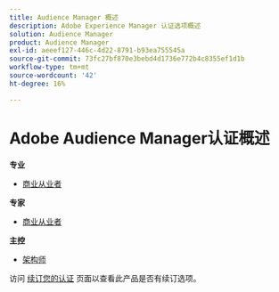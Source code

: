 ```yaml
---
title: Audience Manager 概述
description: Adobe Experience Manager 认证选项概述
solution: Audience Manager
product: Audience Manager
exl-id: aeeef127-446c-4d22-8791-b93ea755545a
source-git-commit: 73fc27bf870e3bebd4d1736e772b4c8355ef1d1b
workflow-type: tm+mt
source-wordcount: '42'
ht-degree: 16%

---
```


# Adobe Audience Manager认证概述

**专业**

* [商业从业者](/help/certifications/aam/aam-p-business.md) <!--AD0-E458-->

**专家**

* [商业从业者](/help/certifications/aam/aam-e-business.md) <!--AD0-E457-->

**主控**

* [架构师](/help/certifications/aam/aam-m-architect.md) <!--AD0-E454-->

访问 [续订您的认证](/help/certifications/renew.md) 页面以查看此产品是否有续订选项。
